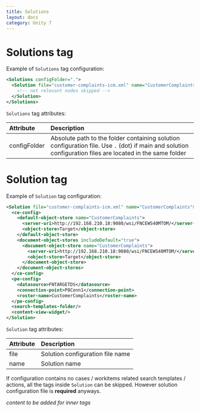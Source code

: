 ```yaml
---
title: Solutions
layout: docs
category: Unity 7
---
```

# Solutions tag

Example of `Solutions` tag configuration:

```xml
<Solutions configFolder=".">
  <Solution file="customer-complaints-icm.xml" name="CustomerComplaints">
    <!-- not relevant nodes skipped -->
  </Solution>
</Solutions>
```

`Solutions` tag attributes:

| Attribute | Description |
|:----|:-------------------|
|configFolder | Absolute path to the folder containing solution configuration file. Use `.` (dot) if main and solution configuration files are located in the same folder |

# Solution tag

Example of `Solution` tag configuration:

```xml
<Solution file="customer-complaints-icm.xml" name="CustomerComplaints">
  <ce-config>
    <default-object-store name="CustomerComplaints">
      <server-uri>http://192.168.210.18:9080/wsi/FNCEWS40MTOM/</server-uri>
      <object-store>Target</object-store>
    </default-object-store>
    <document-object-stores includeDefault="true">
      <document-object-store name="CustomerComplaints">
        <server-uri>http://192.168.210.18:9080/wsi/FNCEWS40MTOM/</server-uri>
        <object-store>Target</object-store>
      </document-object-store>
    </document-object-stores>
  </ce-config>
  <pe-config>
    <datasource>FNTARGETDS</datasource>
    <connection-point>P8Conn1</connection-point>
    <roster-name>CustomerComplaints</roster-name>
  </pe-config>
  <search-templates-folder/>
  <content-view-widget/>
</Solution>
```

`Solution` tag attributes:

| Attribute | Description |
|:----|:-------------------|
|file | Solution configuration file name |
|name | Solution name |

If configuration contains no cases / workitems related search templates / actions, all the tags inside `Solution` can 
be skipped. However solution configuration file is **required** anyways.

*content to be added for inner tags*
